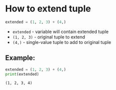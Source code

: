 # How to extend tuple

```python
extended = (1, 2, 3) + (4,)
```

- `extended` - variable will contain extended tuple
- `(1, 2, 3)` - original tuple to extend
- `(4,)` - single-value tuple to add to original tuple

## Example: 
```python
extended = (1, 2, 3) + (4,)
print(extended)
```
```
(1, 2, 3, 4)

```
